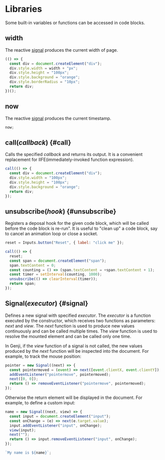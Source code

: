 # Libraries

Some built-in variables or functions can be accessed in code blocks.

## width

The reactive [signal](#signal) produces the current width of page.

```js eval
(() => {
  const div = document.createElement("div");
  div.style.width = width + "px";
  div.style.height = "100px";
  div.style.background = "orange";
  div.style.borderRadius = "10px";
  return div;
})();
```

## now

The reactive [signal](#signal) produces the current timestamp.

```js eval
now;
```

## call(_callback_) {#call}

Calls the specified _callback_ and returns its output. It is a convenient replacement for IIFE(immediately-invoked function expression).

```js eval
call(() => {
  const div = document.createElement("div");
  div.style.width = "100px";
  div.style.height = "100px";
  div.style.background = "orange";
  return div;
});
```

## unsubscribe(_hook_) {#unsubscribe}

Registers a deposal hook for the given code block, which will be called before the code block is re-run". It is useful to "clean up" a code block, say to cancel an animation loop or close a socket.

```js eval code=false
reset = Inputs.button("Reset", { label: "click me" });
```

```js eval
call(() => {
  reset;
  const span = document.createElement("span");
  span.textContent = 0;
  const counting = () => (span.textContent = +span.textContent + 1);
  const timer = setInterval(counting, 1000);
  unsubscribe(() => clearInterval(timer));
  return span;
});
```

## Signal(_executor_) {#signal}

Defines a new signal with specified _executor_. The _executor_ is a function executed by the constructor, which receives two functions as parameters: _next_ and _view_. The _next_ function is used to produce new values continuously and can be called multiple times. The _view_ function is used to resolve the mounted element and can be called only one time.

In Genji, if the _view_ function of a signal is not called, the new values produced by the _next_ function will be inspected into the document. For example, to track the mouse position:

```js eval
pointer = new Signal((next) => {
  const pointermoved = (event) => next([event.clientX, event.clientY]);
  addEventListener("pointermove", pointermoved);
  next([0, 0]);
  return () => removeEventListener("pointermove", pointermoved);
});
```

Otherwise the return element will be displayed in the document. For example, to define a custom input:

```js eval
name = new Signal((next, view) => {
  const input = document.createElement("input");
  const onChange = (e) => next(e.target.value);
  input.addEventListener("input", onChange);
  view(input);
  next("");
  return () => input.removeEventListener("input", onChange);
});
```

```js eval
`My name is ${name}`;
```
